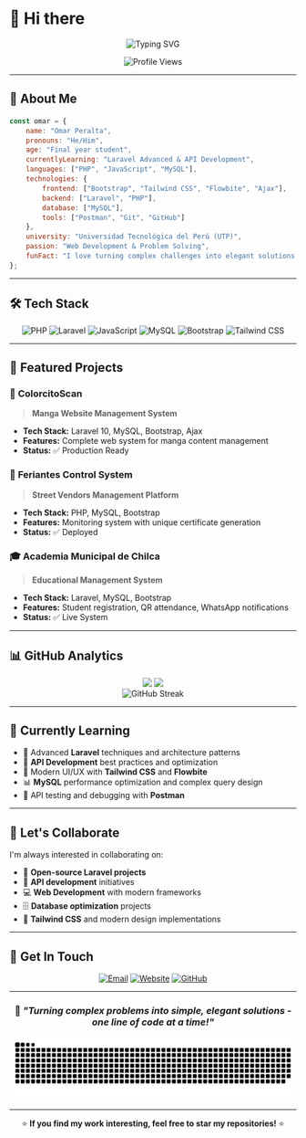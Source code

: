 # 👋 Hi there

<div align="center">
  <img src="https://readme-typing-svg.herokuapp.com?font=Fira+Code&pause=1000&color=9D4EDD&center=true&vCenter=true&width=435&lines=I'm+Omar+Peralta;Software+Engineering+Student;Web+Development+Enthusiast;Laravel+%26+API+Developer" alt="Typing SVG" />
</div>

<div align="center">
  
![Profile Views](https://komarev.com/ghpvc/?username=R0M1r4i&color=blueviolet&style=for-the-badge)

</div>

---

## 🚀 About Me

```javascript
const omar = {
    name: "Omar Peralta",
    pronouns: "He/Him",
    age: "Final year student",
    currentlyLearning: "Laravel Advanced & API Development",
    languages: ["PHP", "JavaScript", "MySQL"],
    technologies: {
        frontend: ["Bootstrap", "Tailwind CSS", "Flowbite", "Ajax"],
        backend: ["Laravel", "PHP"],
        database: ["MySQL"],
        tools: ["Postman", "Git", "GitHub"]
    },
    university: "Universidad Tecnológica del Perú (UTP)",
    passion: "Web Development & Problem Solving",
    funFact: "I love turning complex challenges into elegant solutions! 🎯"
};
```

---

## 🛠️ Tech Stack

<div align="center">

![PHP](https://img.shields.io/badge/PHP-777BB4?style=for-the-badge&logo=php&logoColor=white)
![Laravel](https://img.shields.io/badge/Laravel-FF2D20?style=for-the-badge&logo=laravel&logoColor=white)
![JavaScript](https://img.shields.io/badge/JavaScript-F7DF1E?style=for-the-badge&logo=javascript&logoColor=black)
![MySQL](https://img.shields.io/badge/MySQL-4479A1?style=for-the-badge&logo=mysql&logoColor=white)
![Bootstrap](https://img.shields.io/badge/Bootstrap-7952B3?style=for-the-badge&logo=bootstrap&logoColor=white)
![Tailwind CSS](https://img.shields.io/badge/Tailwind_CSS-38B2AC?style=for-the-badge&logo=tailwind-css&logoColor=white)

</div>

---

## 🎯 Featured Projects

### 🎨 **ColorcitoScan**
> **Manga Website Management System**
- **Tech Stack:** Laravel 10, MySQL, Bootstrap, Ajax
- **Features:** Complete web system for manga content management
- **Status:** ✅ Production Ready

### 🏪 **Feriantes Control System**
> **Street Vendors Management Platform**
- **Tech Stack:** PHP, MySQL, Bootstrap
- **Features:** Monitoring system with unique certificate generation
- **Status:** ✅ Deployed

### 🎓 **Academia Municipal de Chilca**
> **Educational Management System**
- **Tech Stack:** Laravel, MySQL, Bootstrap
- **Features:** Student registration, QR attendance, WhatsApp notifications
- **Status:** ✅ Live System

---

## 📊 GitHub Analytics

<div align="center">
  <img height="180em" src="https://github-readme-stats.vercel.app/api?username=R0M1r4i&show_icons=true&theme=dracula&include_all_commits=true&count_private=true"/>
  <img height="180em" src="https://github-readme-stats.vercel.app/api/top-langs/?username=R0M1r4i&layout=compact&langs_count=7&theme=dracula"/>
</div>

<div align="center">
  <img src="https://github-readme-streak-stats.herokuapp.com/?user=R0M1r4i&theme=dracula" alt="GitHub Streak"/>
</div>

---

## 🌱 Currently Learning

- 🚀 Advanced **Laravel** techniques and architecture patterns
- 🔧 **API Development** best practices and optimization
- 🎨 Modern UI/UX with **Tailwind CSS** and **Flowbite**
- 📊 **MySQL** performance optimization and complex query design
- 🧪 API testing and debugging with **Postman**

---

## 🤝 Let's Collaborate

I'm always interested in collaborating on:

- 🌟 **Open-source Laravel projects**
- 🚀 **API development** initiatives
- 💻 **Web Development** with modern frameworks
- 🗄️ **Database optimization** projects
- 🎨 **Tailwind CSS** and modern design implementations

---

## 💬 Get In Touch

<div align="center">

[![Email](https://img.shields.io/badge/Email-D14836?style=for-the-badge&logo=gmail&logoColor=white)](mailto:omarperalta2k19@gmail.com)
[![Website](https://img.shields.io/badge/Website-000000?style=for-the-badge&logo=About.me&logoColor=white)](https://omarpdev.com)
[![GitHub](https://img.shields.io/badge/GitHub-100000?style=for-the-badge&logo=github&logoColor=white)](https://github.com/R0M1r4i)

</div>

---

<div align="center">
  
### 🎯 *"Turning complex problems into simple, elegant solutions - one line of code at a time!"*

<img src="https://raw.githubusercontent.com/Platane/snk/output/github-contribution-grid-snake.svg" alt="Snake animation" />

---

⭐ **If you find my work interesting, feel free to star my repositories!** ⭐

</div>
